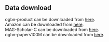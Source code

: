 ## Data download
ogbn-product can be downloaded from [here](https://v50tome-my.sharepoint.com/:f:/g/personal/sketchbane_v50tome_onmicrosoft_com/EkMKM8-9Mz5FpA_weM7hp_EBrDr8F2jtPSrX6rt8QIsuWQ).  
Amazon can be downloaded from [here](https://v50tome-my.sharepoint.com/:f:/g/personal/sketchbane_v50tome_onmicrosoft_com/EmHKeYP9bNBNk0hVYc83OO4Bo5UdZycDDze4ntKUKt3WQQ).  
MAG-Scholar-C can be downloaded from [here](https://v50tome-my.sharepoint.com/:f:/g/personal/sketchbane_v50tome_onmicrosoft_com/EgV5_AHINy9HiEysga07hwEBpDge2d-YIwAJP3yRhcSVSg).  
ogbn-papers100M can be downloaded from [here](https).
